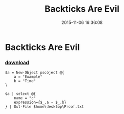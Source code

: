 ﻿---
pid:            6081
poster:         BattleChicken
title:          Backticks Are Evil
date:           2015-11-06 16:36:08
format:         posh
parent:         0
parent:         0

---

# Backticks Are Evil

### [download](6081.ps1)



```posh
$a = New-Object psobject @{
    a = "Example"
    b = "Time"
}

$a | select @{
    name = "c"
    expression={$_.a + $_.b}
} | Out-File $home\desktop\Proof.txt
```
